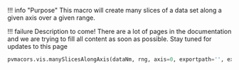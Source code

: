 !!! info "Purpose"
    This macro will create many slices of a data set along a given axis over a given range.

!!! failure
    Description to come! There are a lot of pages in the documentation and we are trying to fill all content as soon as possible. Stay tuned for updates to this page


```py
pvmacors.vis.manySlicesAlongAxis(dataNm, rng, axis=0, exportpath='', ext='.csv')
```

